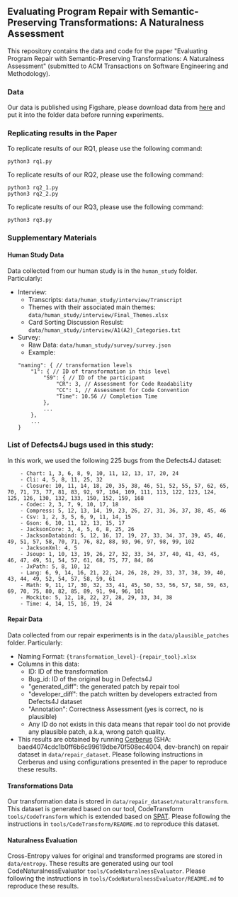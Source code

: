 ## Evaluating Program Repair with Semantic-Preserving Transformations: A Naturalness Assessment

This repository contains the data and code for the paper "Evaluating Program Repair with Semantic-Preserving Transformations: A Naturalness Assessment" (submitted to ACM Transactions on Software Engineering and Methodology).
### Data
Our data is published using Figshare, please download data from [here](https://figshare.com/s/05c50e7e0bd021ed16b3) and put it into the folder data before running experiments.

### Replicating results in the Paper
To replicate results of our RQ1, please use the following command:
```
python3 rq1.py 
```
To replicate results of our RQ2, please use the following command:
```
python3 rq2_1.py 
python3 rq2_2.py 
```
To replicate results of our RQ3, please use the following command:
```
python3 rq3.py 
```

### Supplementary Materials
#### Human Study Data
Data collected from our human study is in the `human_study` folder. Particularly:
- Interview:
    - Transcripts: `data/human_study/interview/Transcript`
    - Themes with their associated main themes: `data/human_study/interview/Final_Themes.xlsx`
    - Card Sorting Discussion Resulst: `data/human_study/interview/A1(A2)_Categories.txt`
- Survey:
    - Raw Data: `data/human_study/survey/survey.json`
    - Example: 
    ```
    "naming": { // transformation levels
        "1": { // ID of transformation in this level
            "S9": { // ID of the participant
                "CR": 3, // Assessment for Code Readability
                "CC": 1, // Assessment for Code Convention
                "Time": 10.56 // Completion Time
            },
            ...
        },
        ...
    }
    ```
### List of Defects4J bugs used in this study:
In this work, we used the following 225 bugs from the Defects4J dataset:
```
    - Chart: 1, 3, 6, 8, 9, 10, 11, 12, 13, 17, 20, 24
    - Cli: 4, 5, 8, 11, 25, 32
    - Closure: 10, 11, 14, 18, 20, 35, 38, 46, 51, 52, 55, 57, 62, 65, 70, 71, 73, 77, 81, 83, 92, 97, 104, 109, 111, 113, 122, 123, 124, 125, 126, 130, 132, 133, 150, 152, 159, 168 
    - Codec: 2, 3, 7, 9, 10, 17, 18 
    - Compress: 5, 12, 13, 14, 19, 23, 26, 27, 31, 36, 37, 38, 45, 46
    - Csv: 1, 2, 3, 5, 6, 9, 11, 14, 15
    - Gson: 6, 10, 11, 12, 13, 15, 17 
    - JacksonCore: 3, 4, 5, 6, 8, 25, 26 
    - JacksonDatabind: 5, 12, 16, 17, 19, 27, 33, 34, 37, 39, 45, 46, 49, 51, 57, 58, 70, 71, 76, 82, 88, 93, 96, 97, 98, 99, 102 
    - JacksonXml: 4, 5
    - Jsoup: 1, 10, 13, 19, 26, 27, 32, 33, 34, 37, 40, 41, 43, 45, 46, 47, 49, 51, 54, 57, 61, 68, 75, 77, 84, 86
    - JxPath: 5, 8, 10, 12
    - Lang: 6, 9, 14, 16, 21, 22, 24, 26, 28, 29, 33, 37, 38, 39, 40, 43, 44, 49, 52, 54, 57, 58, 59, 61
    - Math: 9, 11, 17, 30, 32, 33, 41, 45, 50, 53, 56, 57, 58, 59, 63, 69, 70, 75, 80, 82, 85, 89, 91, 94, 96, 101
    - Mockito: 5, 12, 18, 22, 27, 28, 29, 33, 34, 38
    - Time: 4, 14, 15, 16, 19, 24
```

#### Repair Data
Data collected from our repair experiments is in the `data/plausible_patches` folder. Particularly:
- Naming Format: `{transformation_level}-{repair_tool}.xlsx`
- Columns in this data:
    - ID: ID of the transformation
    - Bug_id: ID of the original bug in Defects4J
    - "generated_diff": the generated patch by repair tool
    - "developer_diff": the patch written by developers extracted from Defects4J dataset
    - "Annotation": Correctness Assessment (yes is correct, no is plausible)
    - Any ID do not exists in this data means that repair tool do not provide any plausible patch, a.k.a, wrong patch quality.
- This results are obtained by running [Cerberus](https://github.com/nus-apr/cerberus) (SHA: baed4074cdc1b0ff6b6c99619dbe70f508ec4004, dev-branch) on repair dataset in `data/repair_dataset`. Please following instructions in Cerberus and using configurations presented in the paper to reproduce these results.

#### Transformations Data
Our transformation data is stored in `data/repair_dataset/naturaltransform`. This dataset is generated based on our tool, CodeTransform `tools/CodeTransform` which is extended based on [SPAT](https://github.com/Santiago-Yu/SPAT). Please following the instructions in `tools/CodeTransform/README.md` to reproduce this dataset. 

#### Naturalness Evaluation
Cross-Entropy values for original and transformed programs are stored in `data/entropy`. These results are generated using our tool CodeNaturalnessEvaluator `tools/CodeNaturalnessEvaluator`. Please following the instructions in `tools/CodeNaturalnessEvaluator/README.md` to reproduce these results.

